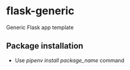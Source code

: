 # flask-generic

Generic Flask app template

## Package installation

- Use _pipenv install package_name_ command
